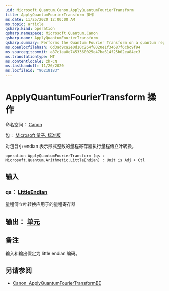 ```yaml
---
uid: Microsoft.Quantum.Canon.ApplyQuantumFourierTransform
title: ApplyQuantumFourierTransform 操作
ms.date: 11/25/2020 12:00:00 AM
ms.topic: article
qsharp.kind: operation
qsharp.namespace: Microsoft.Quantum.Canon
qsharp.name: ApplyQuantumFourierTransform
qsharp.summary: Performs the Quantum Fourier Transform on a quantum register containing an integer in the little-endian representation.
ms.openlocfilehash: 6d3ad9ca2e0d10c264f8020e1f34687f6cbc9f94
ms.sourcegitcommit: a87c1aa8e7453360025e47ba614f25b02ea84ec3
ms.translationtype: MT
ms.contentlocale: zh-CN
ms.lasthandoff: 11/26/2020
ms.locfileid: "96218183"
---
```

# <a name="applyquantumfouriertransform-operation"></a>ApplyQuantumFourierTransform 操作

命名空间： [Canon](xref:Microsoft.Quantum.Canon)

包： [Microsoft 量子. 标准版](https://nuget.org/packages/Microsoft.Quantum.Standard)


对包含小 endian 表示形式整数的量程寄存器执行量程傅立叶转换。

```qsharp
operation ApplyQuantumFourierTransform (qs : Microsoft.Quantum.Arithmetic.LittleEndian) : Unit is Adj + Ctl
```


## <a name="input"></a>输入

### <a name="qs--littleendian"></a>qs： [LittleEndian](xref:Microsoft.Quantum.Arithmetic.LittleEndian)

量程傅立叶转换应用于的量程寄存器



## <a name="output--unit"></a>输出： [单元](xref:microsoft.quantum.lang-ref.unit)



## <a name="remarks"></a>备注

输入和输出假定为 little endian 编码。

## <a name="see-also"></a>另请参阅

- [Canon. ApplyQuantumFourierTransformBE](xref:Microsoft.Quantum.Canon.ApplyQuantumFourierTransformBE)